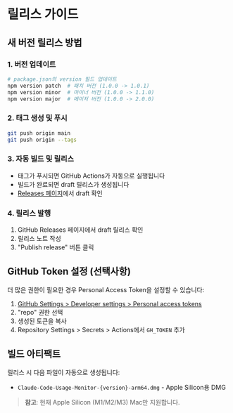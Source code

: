 # 릴리스 가이드

## 새 버전 릴리스 방법

### 1. 버전 업데이트

```bash
# package.json의 version 필드 업데이트
npm version patch  # 패치 버전 (1.0.0 -> 1.0.1)
npm version minor  # 마이너 버전 (1.0.0 -> 1.1.0)
npm version major  # 메이저 버전 (1.0.0 -> 2.0.0)
```

### 2. 태그 생성 및 푸시

```bash
git push origin main
git push origin --tags
```

### 3. 자동 빌드 및 릴리스

- 태그가 푸시되면 GitHub Actions가 자동으로 실행됩니다
- 빌드가 완료되면 draft 릴리스가 생성됩니다
- [Releases 페이지](https://github.com/centraldogma99/claude-usage-macos/releases)에서 draft 확인

### 4. 릴리스 발행

1. GitHub Releases 페이지에서 draft 릴리스 확인
2. 릴리스 노트 작성
3. "Publish release" 버튼 클릭

## GitHub Token 설정 (선택사항)

더 많은 권한이 필요한 경우 Personal Access Token을 설정할 수 있습니다:

1. [GitHub Settings > Developer settings > Personal access tokens](https://github.com/settings/tokens/new)
2. "repo" 권한 선택
3. 생성된 토큰을 복사
4. Repository Settings > Secrets > Actions에서 `GH_TOKEN` 추가

## 빌드 아티팩트

릴리스 시 다음 파일이 자동으로 생성됩니다:

- `Claude-Code-Usage-Monitor-{version}-arm64.dmg` - Apple Silicon용 DMG

> **참고**: 현재 Apple Silicon (M1/M2/M3) Mac만 지원합니다.
